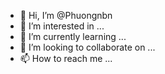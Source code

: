 - 👋 Hi, I’m @Phuongnbn
- 👀 I’m interested in ...
- 🌱 I’m currently learning ...
- 💞️ I’m looking to collaborate on ...
- 📫 How to reach me ...

<!---
Phuongnbn/Phuongnbn is a ✨ special ✨ repository because its `README.md` (this file) appears on your GitHub profile.
You can click the Preview link to take a look at your changes.
--->
